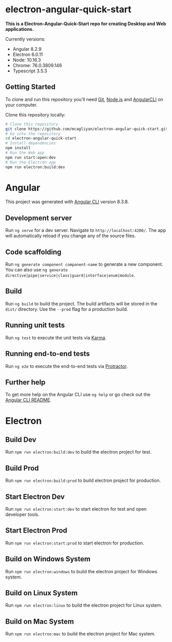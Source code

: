 # electron-angular-quick-start

**This is a Electron-Angular-Quick-Start repo for creating Desktop and Web applications.**

Currently versions:

- Angular 8.2.9
- Electron 6.0.11
- Node: 10.16.3
- Chrome: 76.0.3809.146
- Typescript 3.5.3


## Getting Started

To clone and run this repository you'll need [Git](https://git-scm.com), [Node.js](https://nodejs.org/en/download/) and [AngularCLI](https://cli.angular.io/) on your computer.

Clone this repository locally:

```bash
# Clone this repository
git clone https://github.com/mcagliyan/electron-angular-quick-start.git
# Go into the repository
cd electron-angular-quick-start
# Install dependencies
npm install
# Run the Web app
npm run start:open:dev
# Run the Electron app
npm run electron:build:dev
```

# Angular

This project was generated with [Angular CLI](https://github.com/angular/angular-cli) version 8.3.8.

## Development server

Run `ng serve` for a dev server. Navigate to `http://localhost:4200/`. The app will automatically reload if you change any of the source files.

## Code scaffolding

Run `ng generate component component-name` to generate a new component. You can also use `ng generate directive|pipe|service|class|guard|interface|enum|module`.

## Build

Run `ng build` to build the project. The build artifacts will be stored in the `dist/` directory. Use the `--prod` flag for a production build.

## Running unit tests

Run `ng test` to execute the unit tests via [Karma](https://karma-runner.github.io).

## Running end-to-end tests

Run `ng e2e` to execute the end-to-end tests via [Protractor](http://www.protractortest.org/).

## Further help

To get more help on the Angular CLI use `ng help` or go check out the [Angular CLI README](https://github.com/angular/angular-cli/blob/master/README.md).

# Electron

## Build Dev

Run `npm run electron:build:dev` to build the electron project for test.

## Build Prod

Run `npm run electron:build:prod` to build electron project for production.

## Start Electron Dev
Run `npm run electron:start:dev` to start electron for test and open developer tools.

## Start Electron Prod

Run `npm run electron:start:prod` to start electron for production.

## Build on Windows System

Run `npm run electron:windows` to build the electron project for Windows system.

## Build on Linux System

Run `npm run electron:linux` to build the electron project for Linux system.

## Build on Mac System

Run `npm run electron:mac` to build the electron project for Mac system.
